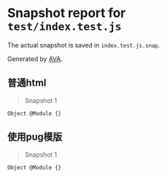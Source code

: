 # Snapshot report for `test/index.test.js`

The actual snapshot is saved in `index.test.js.snap`.

Generated by [AVA](https://avajs.dev).

## 普通html

> Snapshot 1

    Object @Module {}

## 使用pug模版

> Snapshot 1

    Object @Module {}
